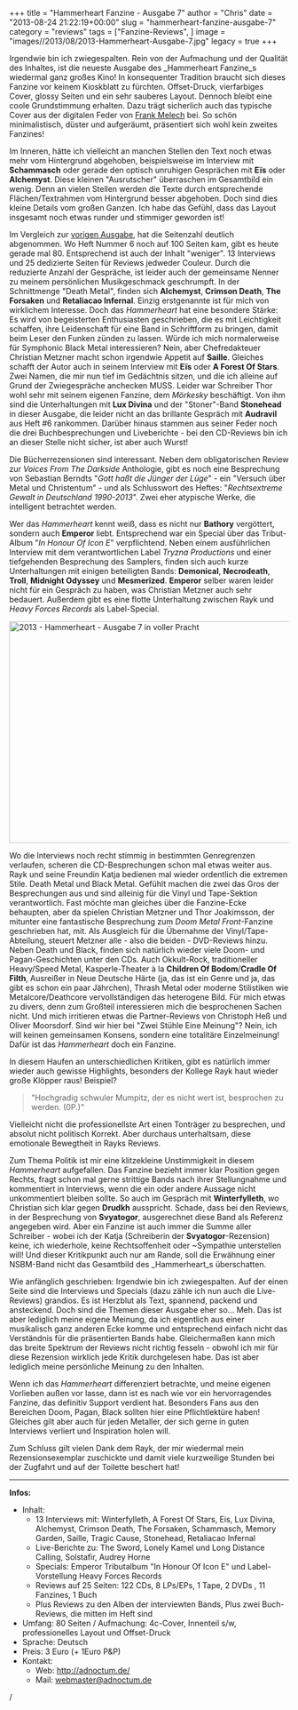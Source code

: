 +++
title = "Hammerheart Fanzine - Ausgabe 7"
author = "Chris"
date = "2013-08-24 21:22:19+00:00"
slug = "hammerheart-fanzine-ausgabe-7"
category = "reviews"
tags = ["Fanzine-Reviews", ]
image = "images//2013/08/2013-Hammerheart-Ausgabe-7.jpg"
legacy = true
+++

Irgendwie bin ich zwiegespalten. Rein von der Aufmachung und der Qualität des Inhaltes, ist die neueste Ausgabe des _Hammerheart Fanzine_s wiedermal ganz großes Kino! In konsequenter Tradition braucht sich dieses Fanzine vor keinem Kioskblatt zu fürchten. Offset-Druck, vierfarbiges Cover, glossy Seiten und ein sehr sauberes Layout. Dennoch bleibt eine coole Grundstimmung erhalten. Dazu trägt sicherlich auch das typische Cover aus der digitalen Feder von <a href="http://melech.de">Frank Melech</a> bei. So schön minimalistisch, düster und aufgeräumt, präsentiert sich wohl kein zweites Fanzines!

Im Inneren, hätte ich vielleicht an manchen Stellen den Text noch etwas mehr vom Hintergrund abgehoben, beispielsweise im Interview mit **Schammasch** oder gerade den optisch unruhigen Gesprächen mit **Eïs** oder **Alchemyst**. Diese kleinen "Ausrutscher" überraschen im Gesamtbild ein wenig. Denn an vielen Stellen werden die Texte durch entsprechende Flächen/Textrahmen vom Hintergrund besser abgehoben. Doch sind dies kleine Details vom großen Ganzen. Ich habe das Gefühl, dass das Layout insgesamt noch etwas runder und stimmiger geworden ist!

Im Vergleich zur <a href="http://necroslaughter.de/2012/11/hammerheart-fazine-6/" title="Hammerheart Fanzine #6">vorigen Ausgabe</a>, hat die Seitenzahl deutlich abgenommen. Wo Heft Nummer 6 noch auf 100 Seiten kam, gibt es heute gerade mal 80. Entsprechend ist auch der Inhalt "weniger". 13 Interviews und 25 dedizierte Seiten für Reviews jedweder Couleur. Durch die reduzierte Anzahl der Gespräche, ist leider auch der gemeinsame Nenner zu meinem persönlichen Musikgeschmack geschrumpft. In der Schnittmenge "Death Metal", finden sich **Alchemyst**, **Crimson Death**, **The Forsaken** und **Retaliacao Infernal**. Einzig erstgenannte ist für mich von wirklichem Interesse.
Doch das _Hammerheart_ hat eine besondere Stärke: Es wird von begeisterten Enthusiasten geschrieben, die es mit Leichtigkeit schaffen, ihre Leidenschaft für eine Band in Schriftform zu bringen, damit beim Leser den Funken zünden zu lassen. Würde ich mich normalerweise für Symphonic Black Metal interessieren? Nein, aber Chefredakteuer Christian Metzner macht schon irgendwie Appetit auf **Saille**. Gleiches schafft der Autor auch in seinem Interview mit **Eïs** oder **A Forest Of Stars**. Zwei Namen, die mir nun tief im Gedächtnis sitzen, und die ich alleine auf Grund der Zwiegespräche anchecken MUSS. Leider war Schreiber Thor wohl sehr mit seinem eigenen Fanzine, dem _Mörkesky_ beschäftigt. Von ihm sind die Unterhaltungen mit **Lux Divina** und der "Stoner"-Band **Stonehead** in dieser Ausgabe, die leider nicht an das brillante Gespräch mit **Audravil** aus Heft #6 rankommen. Darüber hinaus stammen aus seiner Feder noch die drei Buchbesprechungen und Liveberichte - bei den CD-Reviews bin ich an dieser Stelle nicht sicher, ist aber auch Wurst!

Die Bücherrezensionen sind interessant. Neben dem obligatorischen Review zur _Voices From The Darkside_ Anthologie, gibt es noch eine Besprechung von Sebastian Berndts "_Gott haßt die Jünger der Lüge_" - ein "Versuch über Metal und Christentum" - und als Schlusswort des Heftes: "_Rechtsextreme Gewalt in Deutschland 1990-2013_". Zwei eher atypische Werke, die intelligent betrachtet werden.

Wer das _Hammerheart_ kennt weiß, dass es nicht nur **Bathory** vergöttert, sondern auch **Emperor** liebt. Entsprechend war ein Special über das Tribut-Album "_In Honour Of Icon E_" verpflichtend. Neben einem ausführlichen Interview mit dem verantwortlichen Label _Tryzna Productions_ und einer tiefgehenden Besprechung des Samplers, finden sich auch kurze Unterhaltungen mit einigen beteiligten Bands: **Demonical**, **Necrodeath**, **Troll**, **Midnight Odyssey** und **Mesmerized**. **Emperor** selber waren leider nicht für ein Gespräch zu haben, was Christian Metzner auch sehr bedauert.
Außerdem gibt es eine flotte Unterhaltung zwischen Rayk und _Heavy Forces Records_ als Label-Special.

<img alt="2013 - Hammerheart - Ausgabe 7 in voller Pracht" class="aligncenter size-full wp-image-11546" height="399" src="images//2013/08/2013-Hammerheart-Ausgabe-7-in-voller-Pracht.jpg" width="600"/>

Wo die Interviews noch recht stimmig in bestimmten Genregrenzen verlaufen, scheren die CD-Besprechungen schon mal etwas weiter aus. Rayk und seine Freundin Katja bedienen mal wieder ordentlich die extremen Stile. Death Metal und Black Metal. Gefühlt machen die zwei das Gros der Besprechungen aus und sind alleinig für die Vinyl und Tape-Sektion verantwortlich. Fast möchte man gleiches über die Fanzine-Ecke behaupten, aber da spielen Christian Metzner und Thor Joakimsson, der mitunter eine fantastische Besprechung zum _Doom Metal Front_-Fanzine geschrieben hat, mit. Als Ausgleich für die Übernahme der Vinyl/Tape-Abteilung, steuert Metzner alle - also die beiden - DVD-Reviews hinzu.
Neben Death und Black, finden sich natürlich wieder viele Doom- und Pagan-Geschichten unter den CDs. Auch Okkult-Rock, traditioneller Heavy/Speed Metal, Kasperle-Theater à la **Children Of Bodom**/**Cradle Of Filth**, Ausreißer in Neue Deutsche Härte (ja, das ist ein Genre und ja, das gibt es schon ein paar Jährchen), Thrash Metal oder moderne Stilistiken wie Metalcore/Deathcore vervollständigen das heterogene Bild. Für mich etwas zu divers, denn zum Großteil interessieren mich die besprochenen Sachen nicht. Und mich irritieren etwas die Partner-Reviews von Christoph Heß und Oliver Moorsdorf. Sind wir hier bei "Zwei Stühle Eine Meinung"? Nein, ich will keinen gemeinsamen Konsens, sondern eine totalitäre Einzelmeinung! Dafür ist das _Hammerheart_ doch ein Fanzine.

In diesem Haufen an unterschiedlichen Kritiken, gibt es natürlich immer wieder auch gewisse Highlights, besonders der Kollege Rayk haut wieder große Klöpper raus! Beispiel?

<blockquote>"Hochgradig schwuler Mumpitz, der es nicht wert ist, besprochen zu werden. (0P.)"</blockquote>

Vielleicht nicht die professionellste Art einen Tonträger zu besprechen, und absolut nicht politisch Korrekt. Aber durchaus unterhaltsam, diese emotionale Bewegtheit in Rayks Reviews.

Zum Thema Politik ist mir eine klitzekleine Unstimmigkeit in diesem _Hammerheart_ aufgefallen. Das Fanzine bezieht immer klar Position gegen Rechts, fragt schon mal gerne strittige Bands nach ihrer Stellungnahme und kommentiert in Interviews, wenn die ein oder andere Aussage nicht unkommentiert bleiben sollte. So auch im Gespräch mit **Winterfylleth**, wo Christian sich klar gegen **Drudkh** ausspricht. Schade, dass bei den Reviews, in der Besprechung von **Svyatogor**, ausgerechnet diese Band als Referenz angegeben wird. Aber ein Fanzine ist auch immer die Summe aller Schreiber - wobei ich der Katja (Schreiberin der **Svyatogor**-Rezension) keine, ich wiederhole, keine Rechtsoffenheit oder ~Sympathie unterstellen will! Und dieser Kritikpunkt auch nur am Rande, soll die Erwähnung einer NSBM-Band nicht das Gesamtbild des _Hammerheart_s überschatten.

Wie anfänglich geschrieben: Irgendwie bin ich zwiegespalten. Auf der einen Seite sind die Interviews und Specials (dazu zähle ich nun auch die Live-Reviews) grandios. Es ist Herzblut als Text, spannend, packend und ansteckend. Doch sind die Themen dieser Ausgabe eher so... Meh. Das ist aber lediglich meine eigene Meinung, da ich eigentlich aus einer musikalisch ganz anderen Ecke komme und entsprechend einfach nicht das Verständnis für die präsentierten Bands habe. Gleichermaßen kann mich das breite Spektrum der Reviews nicht richtig fesseln - obwohl ich mir für diese Rezension wirklich jede Kritik durchgelesen habe. Das ist aber lediglich meine persönliche Meinung zu den Inhalten.

Wenn ich das _Hammerheart_ differenziert betrachte, und meine eigenen Vorlieben außen vor lasse, dann ist es nach wie vor ein hervorragendes Fanzine, das definitiv Support verdient hat. Besonders Fans aus den Bereichen Doom, Pagan, Black sollten hier eine Pflichtlektüre haben! Gleiches gilt aber auch für jeden Metaller, der sich gerne in guten Interviews verliert und Inspiration holen will.

Zum Schluss gilt vielen Dank dem Rayk, der mir wiedermal mein Rezensionsexemplar zuschickte und damit viele kurzweilige Stunden bei der Zugfahrt und auf der Toilette beschert hat!



---
**Infos:**
<ul><li>Inhalt:<ul><li>13 Interviews mit: Winterfylleth, A Forest Of Stars, Eis, Lux Divina, Alchemyst, Crimson Death, The Forsaken, Schammasch, Memory Garden, Saille, Tragic Cause, Stonehead, Retaliacao Infernal</li><li>Live-Berichte zu: The Sword, Lonely Kamel und Long Distance Calling, Solstafir, Audrey Horne</li><li>Specials: Emperor Tributalbum "In Honour Of Icon E" und Label-Vorstellung Heavy Forces Records</li><li>Reviews auf 25 Seiten: 122 CDs, 8 LPs/EPs, 1 Tape, 2 DVDs , 11 Fanzines, 1 Buch</li><li>Plus Reviews zu den Alben der interviewten Bands, Plus zwei Buch-Reviews, die mitten im Heft sind</li></ul></li><li>Umfang: 80 Seiten / Aufmachung: 4c-Cover, Innenteil s/w, professionelles Layout und Offset-Druck</li><li>Sprache: Deutsch</li><li>Preis: 3 Euro (+ 1Euro P&amp;P)</li><li>Kontakt:<ul><li>Web: <a href="http://adnoctum.de/">http://adnoctum.de/</a></li><li>Mail: <a href="mailto:webmaster@adnoctum.de">webmaster@adnoctum.de</a></li></ul></li></ul> / 
